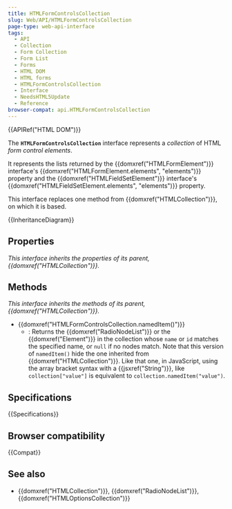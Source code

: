 ```yaml
---
title: HTMLFormControlsCollection
slug: Web/API/HTMLFormControlsCollection
page-type: web-api-interface
tags:
  - API
  - Collection
  - Form Collection
  - Form List
  - Forms
  - HTML DOM
  - HTML forms
  - HTMLFormControlsCollection
  - Interface
  - NeedsHTML5Update
  - Reference
browser-compat: api.HTMLFormControlsCollection
---
```

{{APIRef("HTML DOM")}}

The **`HTMLFormControlsCollection`** interface represents a _collection_ of HTML _form control elements_.

It represents the lists returned by the {{domxref("HTMLFormElement")}} interface's {{domxref("HTMLFormElement.elements", "elements")}} property and the {{domxref("HTMLFieldSetElement")}} interface's {{domxref("HTMLFieldSetElement.elements", "elements")}} property.

This interface replaces one method from {{domxref("HTMLCollection")}}, on which it is based.

{{InheritanceDiagram}}

## Properties

_This interface inherits the properties of its parent, {{domxref("HTMLCollection")}}._

## Methods

_This interface inherits the methods of its parent, {{domxref("HTMLCollection")}}._

- {{domxref("HTMLFormControlsCollection.namedItem()")}}
  - : Returns the {{domxref("RadioNodeList")}} or the {{domxref("Element")}} in the collection whose `name` or `id` matches the specified name, or `null` if no nodes match. Note that this version of `namedItem()` hide the one inherited from {{domxref("HTMLCollection")}}. Like that one, in JavaScript, using the array bracket syntax with a {{jsxref("String")}}, like `collection["value"]` is equivalent to `collection.namedItem("value")`.

## Specifications

{{Specifications}}

## Browser compatibility

{{Compat}}

## See also

- {{domxref("HTMLCollection")}}, {{domxref("RadioNodeList")}}, {{domxref("HTMLOptionsCollection")}}
